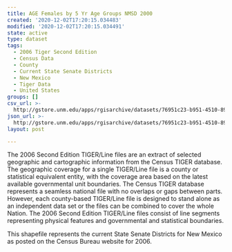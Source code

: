 ```yaml
---
title: AGE Females by 5 Yr Age Groups NMSD 2000
created: '2020-12-02T17:20:15.034483'
modified: '2020-12-02T17:20:15.034491'
state: active
type: dataset
tags:
  - 2006 Tiger Second Edition
  - Census Data
  - County
  - Current State Senate Districts
  - New Mexico
  - Tiger Data
  - United States
groups: []
csv_url: >-
  http://gstore.unm.edu/apps/rgisarchive/datasets/76951c23-b951-4510-8925-5b5c9603d9a5/nms270data461924738_sts_view.derived.csv
json_url: >-
  http://gstore.unm.edu/apps/rgisarchive/datasets/76951c23-b951-4510-8925-5b5c9603d9a5/nms270data461924738_sts_view.derived.json
layout: post

---
```

The 2006 Second Edition TIGER/Line files are an extract of selected geographic and cartographic information from the Census TIGER database.  The geographic coverage for a single TIGER/Line file is a county or statistical equivalent entity, with the coverage area based on the latest available governmental unit boundaries. The Census TIGER database represents a seamless national file with no overlaps or gaps between parts.  However, each county-based TIGER/Line file is designed to stand alone as an independent data set or the files can be combined to cover the whole Nation.  The 2006 Second Edition  TIGER/Line files consist of line segments representing physical features and governmental and statistical boundaries.  

This shapefile represents the current State Senate Districts for New Mexico as posted on the Census Bureau website for 2006.

